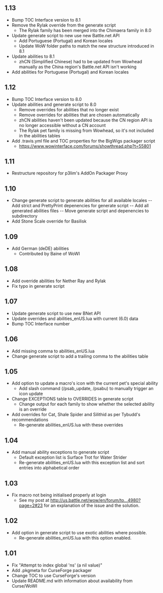 ## 1.13
- Bump TOC Interface version to 8.1
- Remove the Rylak override from the generate script
	- The Rylak family has been merged into the Chimaera family in 8.0
- Update generate script to new use new Battle.net API
	- Add Portuguese (Portugal) and Korean locales
	- Update WoW folder paths to match the new structure introduced in 8.1
- Update abilities to 8.1
	- zhCN (Simplified Chinese) had to be updated from Wowhead manually as the China region's Battle.net API isn't working
- Add abilities for Portuguese (Portugal) and Korean locales

## 1.12
- Bump TOC Interface version to 8.0
- Update abilities and generate script to 8.0
	- Remove overrides for abilities that no longer exist
	- Remove overrides for abilities that are chosen automatically
	- zhCN abilities haven't been updated because the CN region API is no longer accessible without a CN account
	- The Rylak pet family is missing from Wowhead, so it's not included in the abilities tables
- Add .travis.yml file and TOC properties for the BigWigs packager script
	- https://www.wowinterface.com/forums/showthread.php?t=55801

## 1.11
- Restructure repository for p3lim's AddOn Packager Proxy

## 1.10
- Change generate script to generate abilities for all available locales
-- Add strict and PrettyPrint depenencies for generate script
-- Add all generated abilities files
-- Move generate script and depenencies to subdirectory
- Add Stone Scale override for Basilisk

## 1.09
- Add German (deDE) abilities
	-  Contributed by Baine of WoWI

## 1.08
- Add override abilities for Nether Ray and Rylak
- Fix typo in generate script

## 1.07
- Update generate script to use new BNet API
- Update overrides and abilities_enUS.lua with current (6.0) data
- Bump TOC Interface number

## 1.06
- Add missing comma to abilities_enUS.lua
- Change generate script to add a trailing comma to the abilities table

## 1.05
- Add option to update a macro's icon with the current pet's special ability
	-  Add slash command (/psab_update, /psabu) to manually trigger an icon update
- Change EXCEPTIONS table to OVERRIDES in generate script
	-  Change output for each family to show whether the selected ability is an override
- Add overrides for Cat, Shale Spider and Silithid as per Tybudd's recommendations
	-  Re-generate abilities_enUS.lua with these overrides

## 1.04
- Add manual ability exceptions to generate script
	-  Default exception list is Surface Trot for Water Strider
	-  Re-generate abilities_enUS.lua with this exception list and sort entries into alphabetical order

## 1.03
- Fix macro not being initialised properly at login
	-  See my post at http://us.battle.net/wow/en/forum/to...4980?page=2#23 for an explanation of the issue and the solution.

## 1.02
- Add option in generate script to use exotic abilities where possible.
	-  Re-generate abilities_enUS.lua with this option enabled.

## 1.01
- Fix "Attempt to index global 'ns' (a nil value)"
- Add .pkgmeta for CurseForge packager
- Change TOC to use CurseForge's version
- Update README.md with information about availability from Curse/WoWI